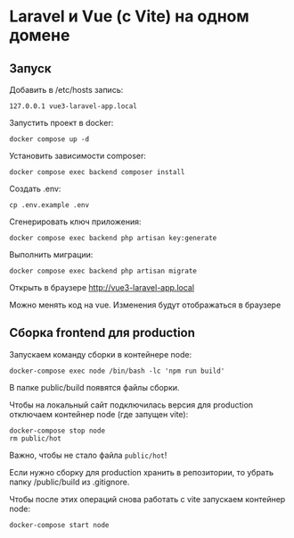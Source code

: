 # Laravel и Vue (c Vite) на одном домене

## Запуск

Добавить в /etc/hosts запись:

```
127.0.0.1 vue3-laravel-app.local
```

Запустить проект в docker:

```
docker compose up -d
```

Установить зависимости composer:

```
docker compose exec backend composer install
```

Создать .env:

```
cp .env.example .env
```

Сгенерировать ключ приложения:

```
docker compose exec backend php artisan key:generate
```

Выполнить миграции:

```
docker compose exec backend php artisan migrate
```

Открыть в браузере http://vue3-laravel-app.local

Можно менять код на vue. Изменения будут отображаться в браузере

## Сборка frontend для production

Запускаем команду сборки в контейнере node:

```
docker-compose exec node /bin/bash -lc 'npm run build'
```

В папке public/build появятся файлы сборки.

Чтобы на локальный сайт подключилась версия для production отключаем контейнер node (где запущен vite):

```
docker-compose stop node
rm public/hot
```

Важно, чтобы не стало файла `public/hot`!

Если нужно сборку для production хранить в репозитории, то убрать папку /public/build из .gitignore.

Чтобы после этих операций снова работать с vite запускаем контейнер node:

```
docker-compose start node
```
